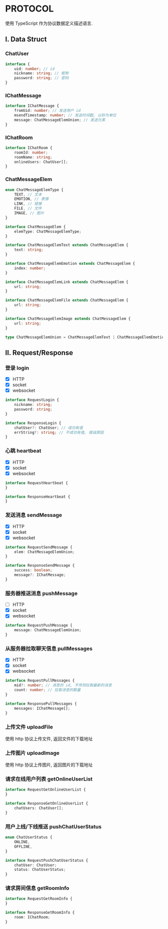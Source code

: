 # PROTOCOL

使用 TypeScript 作为协议数据定义描述语言.

## I. Data Struct

### ChatUser

```TypeScript
interface {
    uid: number; // id
    nickname: string; // 昵称
    password: string; // 密码
}
```

### IChatMessage

```TypeScript
interface IChatMessage {
    fromUid: number; // 发送用户 id
    msendTimestamp: number; // 发送时间戳, 以秒为单位
    message: ChatMessageElemUnion; // 发送元素
}
```

### IChatRoom

```TypeScript
interface IChatRoom {
    roomId: number;
    roomName: string;
    onlineUsers: ChatUser[];
}
```

### ChatMessageElem

```TypeScript
enum ChatMessageElemType {
    TEXT, // 文本
    EMOTION, // 表情
    LINK, // 链接
    FILE, // 文件
    IMAGE, // 图片
}

interface ChatMessageElem {
    elemType: ChatMessageElemType;
}

interface ChatMessageElemText extends ChatMessageElem {
    text: string;
}

interface ChatMessageElemEmotion extends ChatMessageElem {
    index: number;
}

interface ChatMessageElemLink extends ChatMessageElem {
    url: string;
}

interface ChatMessageElemFile extends ChatMessageElem {
    url: string;
}

interface ChatMessageElemImage extends ChatMessageElem {
    url: string;
}

type ChatMessageElemUnion = ChatMessageElemText | ChatMessageElemEmotion | ChatMessageElemLink | ChatMessageElemFile | ChatMessageElemImage;
```

## II. Request/Response

### 登录 login

- [x] HTTP
- [x] socket
- [x] websocket

```TypeScript
interface RequestLogin {
    nickname: string;
    password: string;
}

interface ResponseLogin {
    chatUser?: ChatUser; // 成功有值
    errString?: string; // 不成功有值, 错误原因
}
```

### 心跳 heartbeat

- [x] HTTP
- [x] socket
- [x] websocket

```TypeScript
interface RequestHeartbeat {
}

interface ResponseHeartbeat {
}
```

### 发送消息 sendMessage

- [x] HTTP
- [x] socket
- [x] websocket

```TypeScript
interface RequestSendMessage {
    elem: ChatMessageElemUnion;
}

interface ResponseSendMessage {
    success: boolean;
    message?: IChatMessage;
}
```

### 服务器推送消息 pushMessage

- [ ] HTTP
- [x] socket
- [x] websocket

```TypeScript
interface RequestPushMessage {
    message: ChatMessageElemUnion;
}
```

### 从服务器拉取聊天信息 pullMessages

- [x] HTTP
- [x] socket
- [x] websocket

```TypeScript
interface RequestPullMessages {
    mid?: number; // 消息的 id, 不传则拉取最新的消息
    count: number; // 拉取消息的数量
}

interface ResponsePullMessages {
    messages: IChatMessage[];
}
```

### 上传文件 uploadFile

使用 http 协议上传文件, 返回文件的下载地址

### 上传图片 uploadImage

使用 http 协议上传图片, 返回图片的下载地址

### 请求在线用户列表 getOnlineUserList

```TypeScript
interface RequestGetOnlineUserList {
}

interface ResponseGetOnlineUserList {
    chatUsers: ChatUser[];
}
```

### 用户上线/下线推送 pushChatUserStatus

```TypeScript
enum ChatUserStatus {
    ONLINE,
    OFFLINE,
}

interface RequestPushChatUserStatus {
    chatUser: ChatUser;
    status: ChatUserStatus;
}
```

### 请求房间信息 getRoomInfo

```TypeScript
interface RequestGetRoomInfo {
}

interface ResponseGetRoomInfo {
    room: IChatRoom;
}
```
